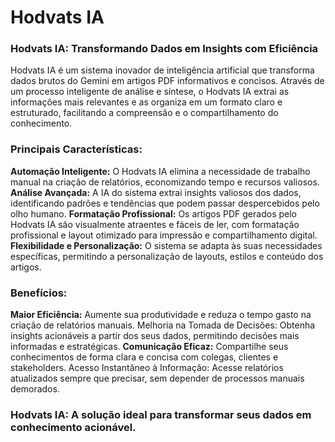 # Hodvats IA


### Hodvats IA: Transformando Dados em Insights com Eficiência
Hodvats IA é um sistema inovador de inteligência artificial que transforma dados brutos do Gemini em artigos PDF informativos e concisos. Através de um processo inteligente de análise e síntese, o Hodvats IA extrai as informações mais relevantes e as organiza em um formato claro e estruturado, facilitando a compreensão e o compartilhamento do conhecimento.

### Principais Características:

**Automação Inteligente:** O Hodvats IA elimina a necessidade de trabalho manual na criação de relatórios, economizando tempo e recursos valiosos.
**Análise Avançada:** A IA do sistema extrai insights valiosos dos dados, identificando padrões e tendências que podem passar despercebidos pelo olho humano.
**Formatação Profissional:** Os artigos PDF gerados pelo Hodvats IA são visualmente atraentes e fáceis de ler, com formatação profissional e layout otimizado para impressão e compartilhamento digital.
**Flexibilidade e Personalização:** O sistema se adapta às suas necessidades específicas, permitindo a personalização de layouts, estilos e conteúdo dos artigos.

### Benefícios:

**Maior Eficiência:** Aumente sua produtividade e reduza o tempo gasto na criação de relatórios manuais.
Melhoria na Tomada de Decisões: Obtenha insights acionáveis a partir dos seus dados, permitindo decisões mais informadas e estratégicas.
**Comunicação Eficaz:** Compartilhe seus conhecimentos de forma clara e concisa com colegas, clientes e stakeholders.
Acesso Instantâneo à Informação: Acesse relatórios atualizados sempre que precisar, sem depender de processos manuais demorados.

### Hodvats IA: A solução ideal para transformar seus dados em conhecimento acionável.
